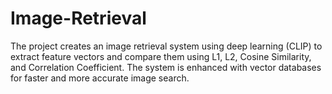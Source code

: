 # Image-Retrieval
The project creates an image retrieval system using deep learning (CLIP) to extract feature vectors and compare them using L1, L2, Cosine Similarity, and Correlation Coefficient. The system is enhanced with vector databases for faster and more accurate image search.
